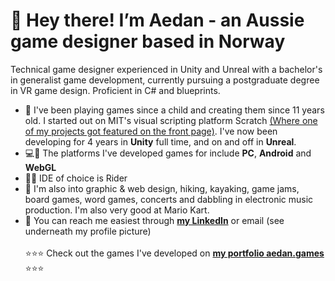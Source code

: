 # 🦘 Hey there! I’m Aedan - an Aussie game designer based in Norway 
Technical game designer experienced in Unity and Unreal with a bachelor's in generalist game development, currently pursuing a postgraduate degree in VR game design. Proficient in C# and blueprints.
- 🐣 I've been playing games since a child and creating them since 11 years old. I started out on MIT's visual scripting platform Scratch [(Where one of my projects got featured on the front page)](https://scratch.mit.edu/projects/11436928/). I've now been developing for 4 years in **Unity** full time, and on and off in **Unreal**.
- 💻📲 The platforms I've developed games for include **PC**, **Android** and **WebGL**
- 👨‍💻 IDE of choice is Rider
- 🛶 I'm also into graphic & web design, hiking, kayaking, game jams, board games, word games, concerts and dabbling in electronic music production. I'm also very good at Mario Kart.
- 📨 You can reach me easiest through [**my LinkedIn**](www.linkedin.com/in/aedans) or email (see underneath my profile picture)
<br> <br>⭐⭐⭐ Check out the games I've developed on [**my portfolio aedan.games**](https://aedan.games) ⭐⭐⭐

